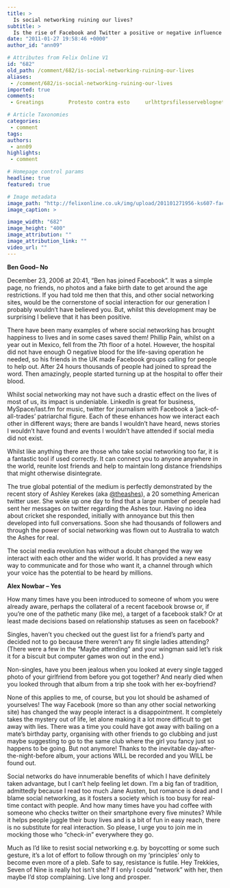 ```yaml
---
title: >
  Is social networking ruining our lives?
subtitle: >
  Is the rise of Facebook and Twitter a positive or negative influence in the 21st century?
date: "2011-01-27 19:58:46 +0000"
author_id: "ann09"

# Attributes from Felix Online V1
id: "682"
old_path: /comment/682/is-social-networking-ruining-our-lives
aliases:
 - /comment/682/is-social-networking-ruining-our-lives
imported: true
comments:
 - Greatings        Protesto contra esto     urlhttprsfilesserveblognetDouglesurlWow nice article Really shows how POV makes a big difference Im glad Im not one of those socnet addicts I have to say though social networking can be greatly helpful when it comes to relevant communication between classmates for instance Still what are IMs and Skype for Btw Alex remember me

# Article Taxonomies
categories:
 - comment
tags:
authors:
 - ann09
highlights:
 - comment

# Homepage control params
headline: true
featured: true

# Image metadata
image_path: "http://felixonline.co.uk/img/upload/201101271956-ks607-facebook.jpg"
image_caption: >

image_width: "682"
image_height: "400"
image_attribution: ""
image_attribution_link: ""
video_url: ""
---
```


__Ben Good– No__

December 23, 2006 at 20:41, “Ben has joined Facebook”. It was a simple page, no friends, no photos and a fake birth date to get around the age restrictions. If you had told me then that this, and other social networking sites, would be the cornerstone of social interaction for our generation I probably wouldn’t have believed you. But, whilst this development may be surprising I believe that it has been positive.

There have been many examples of where social networking has brought happiness to lives and in some cases saved them! Phillip Pain, whilst on a year out in Mexico, fell from the 7th floor of a hotel. However, the hospital did not have enough O negative blood for the life-saving operation he needed, so his friends in the UK made Facebook groups calling for people to help out. After 24 hours thousands of people had joined to spread the word. Then amazingly, people started turning up at the hospital to offer their blood.

Whilst social networking may not have such a drastic effect on the lives of most of us, its impact is undeniable. LinkedIn is great for business, MySpace/last.fm for music, twitter for journalism with Facebook a ‘jack-of-all-trades’ patriarchal figure. Each of these enhances how we interact each other in different ways; there are bands I wouldn’t have heard, news stories I wouldn’t have found and events I wouldn’t have attended if social media did not exist.

Whilst like anything there are those who take social networking too far, it is a fantastic tool if used correctly. It can connect you to anyone anywhere in the world, reunite lost friends and help to maintain long distance friendships that might otherwise disintegrate.

The true global potential of the medium is perfectly demonstrated by the recent story of Ashley Kerekes (aka [@theashes](http://twitter.com/theashes)), a 20 something American twitter user. She woke up one day to find that a large number of people had sent her messages on twitter regarding the Ashes tour. Having no idea about cricket she responded, initially with annoyance but this then developed into full conversations. Soon she had thousands of followers and through the power of social networking was flown out to Australia to watch the Ashes for real.

The social media revolution has without a doubt changed the way we interact with each other and the wider world. It has provided a new easy way to communicate and for those who want it, a channel through which your voice has the potential to be heard by millions.

__Alex Nowbar – Yes__

How many times have you been introduced to someone of whom you were already aware, perhaps the collateral of a recent facebook browse or, if you’re one of the pathetic many (like me), a target of a facebook stalk? Or at least made decisions based on relationship statuses as seen on facebook?

Singles, haven’t you checked out the guest list for a friend’s party and decided not to go because there weren’t any fit single ladies attending? (There were a few in the “Maybe attending” and your wingman said let’s risk it for a biscuit but computer games won out in the end.)

Non-singles, have you been jealous when you looked at every single tagged photo of your girlfriend from before you got together? And nearly died when you looked through that album from a trip she took with her ex-boyfriend?

None of this applies to me, of course, but you lot should be ashamed of yourselves! The way Facebook (more so than any other social networking site) has changed the way people interact is a disappointment. It completely takes the mystery out of life, let alone making it a lot more difficult to get away with lies. There was a time you could have got away with bailing on a mate’s birthday party, organising with other friends to go clubbing and just maybe suggesting to go to the same club where the girl you fancy just so happens to be going. But not anymore! Thanks to the inevitable day-after-the-night-before album, your actions WILL be recorded and you WILL be found out.

Social networks do have innumerable benefits of which I have definitely taken advantage, but I can’t help feeling let down. I’m a big fan of tradition, admittedly because I read too much Jane Austen, but romance is dead and I blame social networking, as it fosters a society which is too busy for real-time contact with people. And how many times have you had coffee with someone who checks twitter on their smartphone every five minutes? While it helps people juggle their busy lives and is a bit of fun in easy reach, there is no substitute for real interaction. So please, I urge you to join me in mocking those who “check-in” everywhere they go.

Much as I’d like to resist social networking e.g. by boycotting or some such gesture, it’s a lot of effort to follow through on my ‘principles’ only to become even more of a pleb. Safe to say, resistance is futile. Hey Trekkies, Seven of Nine is really hot isn’t she? If I only I could “network” with her, then maybe I’d stop complaining. Live long and prosper.
